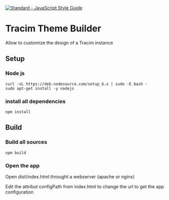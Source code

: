 [![Standard - JavaScript Style Guide](https://img.shields.io/badge/code%20style-standard-brightgreen.svg)](http://standardjs.com/)

# Tracim Theme Builder
Allow to customize the design of a Tracim instance

## Setup
### Node js
```
curl -sL https://deb.nodesource.com/setup_6.x | sudo -E bash -
sudo apt-get install -y nodejs
```

### install all dependencies
```
npm install
```

## Build
### Build all sources
```
npm build
```

### Open the app

Open dist/index.html throught a webserver (apache or nginx)

Edit the attribut configPath from index.html to change the url to get the app configuration
